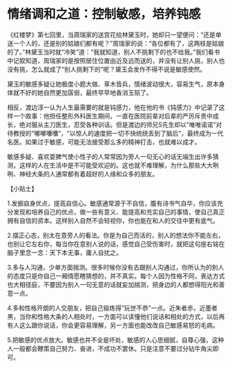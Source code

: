 # 情绪调和之道：控制敏感，培养钝感

《红楼梦》第七回里，当周瑞家的送宫花给林黛玉时，她却只一望便问：“还是单送一个人的，还是别的姑娘们都有呢？”周瑞家的说：“各位都有了，这两枝是姑娘的了。”林黛玉当时就“冷笑”道：“我就知道，别人不挑剩下的也不给我。”我们看书中记叙知道，周瑞家的是按照居住位置由近及远而送的，并没有让别人挑，别人也没有挑，怎么就成了“别人挑剩下的”呢？黛玉会发作不得不说是敏感使然。

黛玉的敏感多疑让她极度小题大做、草木皆兵，情绪波动很大，容易生气，原本身体就不好的她自然更加孱弱，最终早早地香消玉殒了。

相反，渡边淳一认为人生最需要的就是钝感力，他在他的书《钝感力》中记录了这样一个故事：他担任整形外科医生期间，一直在医院前辈对后辈的严厉斥责中成长，绝对服从主刀医生，忍受各种训话。但是渡边的师兄S先生却以“唯唯诺诺”对待教授的“嘟嘟囔囔”，“以惊人的速度把一切不快统统丢到了脑后”，最终成为一代名医。如果过于敏感，可能无法接受那么多的精神打击，也就难以成才。

敏感多疑、喜欢耍脾气使小性子的人常常因为旁人一句无心的话无端生出许多猜测，这样的人在生活中是不可能受欢迎的。这也就不难理解，为什么那些大大咧咧、神经大条的人通常都有着超好的人缘和众多的朋友。

【小贴士】

1.发掘自身优点，提高自信心。敏感通常源于不自信，腹有诗书气自华，你应该充分发现和培养自己的优点，做一些有意义、能提高和充实自己的事情，使自己真正拥有自信的资本。这样别人自然不会轻视你，你也能在和人的交往中更有底气。

2.摆正心态，别太在意旁人的看法。你是为自己而活的，别人的想法你不能左右，也别让它左右你，每当你在意别人说的话，感觉自己受伤害时，就把这句座右铭在脑子里念一念：天下本无事，庸人自扰之。

3.多与人沟通，少单方面揣测。很多时候你没有去跟别人沟通过，你所认为的别人的态度只是你自己一厢情愿瞎猜想的，并不真实。每个人因为性格不同，表达方式也大相径庭，不要因为别人一句无意的话就妄加揣测，把身边的人都想得阳光和善意一点。

4.多和性格开朗的人交朋友，把自己锻炼得“玩世不恭”一点。近朱者赤，近墨者黑，当你和性格大条的人相处时，一方面可以读懂他们说话和相处的方式，以后再有人这么跟你说话，你会更容易理解，另一方面也能改改自己敏感易怒的毛病。

5.把敏感的优点放大。敏感也并不全是坏处，敏感的人心思细腻，自尊心强，这种人一般都会鞭策自己努力、奋进，不成功不罢休。只是注意不要过分钻牛角尖即可。
